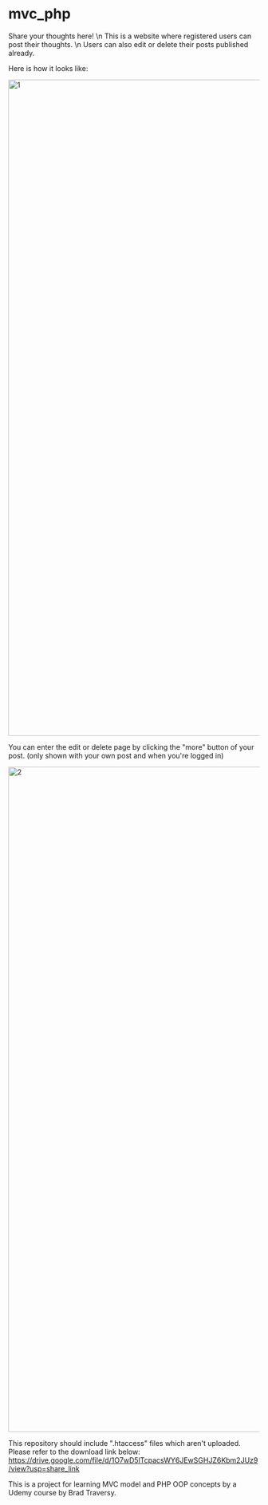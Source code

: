 # mvc_php
Share your thoughts here! \n
This is a website where registered users can post their thoughts. \n
Users can also edit or delete their posts published already.

Here is how it looks like:

<img width="1315" alt="1" src="https://user-images.githubusercontent.com/50393483/201679168-b10c1232-1368-4852-b446-8bf0659486bc.png">


You can enter the edit or delete page by clicking the "more" button of your post.
(only shown with your own post and when you're logged in)

<img width="1333" alt="2" src="https://user-images.githubusercontent.com/50393483/201679204-f7388610-368e-4ae4-865b-9c7644fa5359.png">

This repository should include ".htaccess" files which aren't uploaded.
Please refer to the download link below:
https://drive.google.com/file/d/1O7wD5lTcpacsWY6JEwSGHJZ6Kbm2JUz9/view?usp=share_link

This is a project for learning MVC model and PHP OOP concepts by a Udemy course by Brad Traversy.
